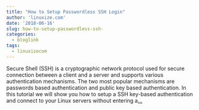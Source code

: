 ```yaml
---
title: "How to Setup Passwordless SSH Login"
author: 'linuxize.com'
date: '2018-06-16'
slug: how-to-setup-passwordless-ssh-
categories:
  - bloglink
tags:
  - linuxizecom
---
```


Secure Shell (SSH) is a cryptographic network protocol used for secure connection between a client and a server and supports various authentication mechanisms. The two most popular mechanisms are passwords based authentication and public key based authentication. In this tutorial we will show you how to setup a SSH key-based authentication and connect to your Linux servers without entering a[... <i class="fas fa-external-link-alt"></i>](https://linuxize.com/post/how-to-setup-passwordless-ssh-login/)

